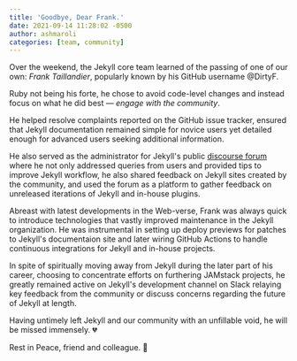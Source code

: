 ```yaml
---
title: 'Goodbye, Dear Frank.'
date: 2021-09-14 11:28:02 -0500
author: ashmaroli
categories: [team, community]
---
```


Over the weekend, the Jekyll core team learned of the passing of one of our own: *Frank Taillandier*, popularly known
by his GitHub username @DirtyF.

Ruby not being his forte, he chose to avoid code-level changes and instead focus on what he did best &mdash; *engage with
the community*.

He helped resolve complaints reported on the GitHub issue tracker, ensured that Jekyll documentation remained simple for
novice users yet detailed enough for advanced users seeking additional information.

He also served as the administrator for Jekyll's public [discourse forum](https://talk.jekyllrb.com/) where he not only
addressed queries from users and provided tips to improve Jekyll workflow, he also shared feedback on Jekyll sites
created by the community, and used the forum as a platform to gather feedback on unreleased iterations of Jekyll and
in-house plugins.

Abreast with latest developments in the Web-verse, Frank was always quick to introduce technologies that vastly improved
maintenance in the Jekyll organization. He was instrumental in setting up deploy previews for patches to Jekyll's
documentaion site and later wiring GitHub Actions to handle continuous integrations for Jekyll and in-house projects.

In spite of spiritually moving away from Jekyll during the later part of his career, choosing to concentrate efforts on
furthering JAMstack projects, he greatly remained active on Jekyll's development channel on Slack relaying key feedback
from the community or discuss concerns regarding the future of Jekyll at length.

Having untimely left Jekyll and our community with an unfillable void, he will be missed immensely. :broken_heart:

Rest in Peace, friend and colleague. :bouquet:
